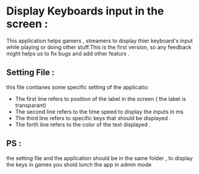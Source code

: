 # Display Keyboards input in the screen :

This application helps gamers , streamers to display thier keyboard's input while playing or doing other stuff.This is the first version,
so any feedback might helps us to fix bugs and add other featurs .

## Setting File :
this file contianes some specific setting of the applicatio: 
- The first line refers to position of the label in the screen ( the label is transparant)
- The second line refers to the time speed to display the inputs in ms 
- The third line refers to specific keys that should be displayed .
- The forth line refers to the color of the text displayed .
## PS : 
the setting file and the application should be in the same folder , to display the keys in games you shold lunch the app in admin mode 
